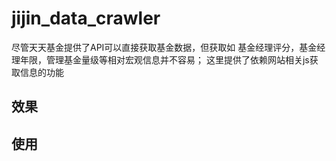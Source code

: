 # jijin_data_crawler

尽管天天基金提供了API可以直接获取基金数据，但获取如 基金经理评分，基金经理年限，管理基金量级等相对宏观信息并不容易； 这里提供了依赖网站相关js获取信息的功能

## 效果



## 使用
